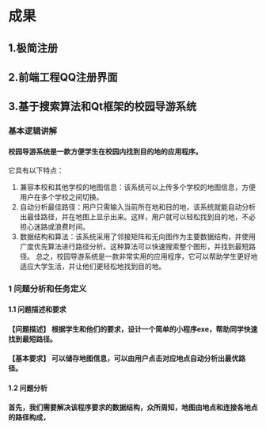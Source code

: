 # 成果
## 1.极简注册
## 2.前端工程QQ注册界面
## 3.基于搜索算法和Qt框架的校园导游系统
###  基本逻辑讲解
#### 校园导游系统是一款方便学生在校园内找到目的地的应用程序。
它具有以下特点：
1. 兼容本校和其他学校的地图信息：该系统可以上传多个学校的地图信息，方便用户在多个学校之间切换。
2. 自动分析最佳路径：用户只需输入当前所在地和目的地，该系统就能自动分析出最佳路径，并在地图上显示出来。这样，用户就可以轻松找到目的地，不必担心迷路或浪费时间。
3. 数据结构和算法：该系统采用了邻接矩阵和无向图作为主要数据结构，并使用广度优先算法进行路径分析。这种算法可以快速搜索整个图形，并找到最短路径。
总之，校园导游系统是一款非常实用的应用程序，它可以帮助学生更好地适应大学生活，并让他们更轻松地找到目的地。
####
### 1 问题分析和任务定义
#### 1.1 问题描述和要求
#### 【问题描述】 根据学生和他们的要求，设计一个简单的小程序exe，帮助同学快速找到最短路径。
#### 【基本要求】 可以储存地图信息，可以由用户点击对应地点自动分析出最优路径。
#### 1.2 问题分析
#### 首先，我们需要解决该程序要求的数据结构，众所周知，地图由地点和连接各地点的路径构成，
